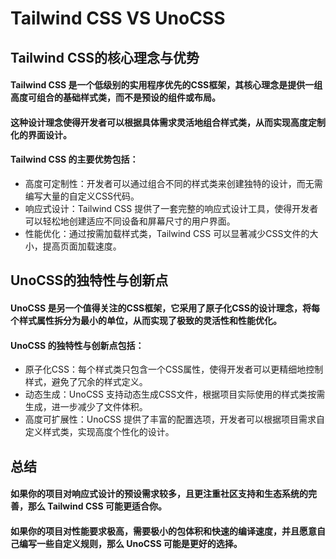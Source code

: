 # Tailwind CSS VS UnoCSS

## Tailwind CSS的核心理念与优势
#### Tailwind CSS 是一个低级别的实用程序优先的CSS框架，其核心理念是提供一组高度可组合的基础样式类，而不是预设的组件或布局。
#### 这种设计理念使得开发者可以根据具体需求灵活地组合样式类，从而实现高度定制化的界面设计。
#### Tailwind CSS 的主要优势包括：
* 高度可定制性：开发者可以通过组合不同的样式类来创建独特的设计，而无需编写大量的自定义CSS代码。
* 响应式设计：Tailwind CSS 提供了一套完整的响应式设计工具，使得开发者可以轻松地创建适应不同设备和屏幕尺寸的用户界面。
* 性能优化：通过按需加载样式类，Tailwind CSS 可以显著减少CSS文件的大小，提高页面加载速度。

## UnoCSS的独特性与创新点
#### UnoCSS 是另一个值得关注的CSS框架，它采用了原子化CSS的设计理念，将每个样式属性拆分为最小的单位，从而实现了极致的灵活性和性能优化。
#### UnoCSS 的独特性与创新点包括：
* 原子化CSS：每个样式类只包含一个CSS属性，使得开发者可以更精细地控制样式，避免了冗余的样式定义。
* 动态生成：UnoCSS 支持动态生成CSS文件，根据项目实际使用的样式类按需生成，进一步减少了文件体积。
* 高度可扩展性：UnoCSS 提供了丰富的配置选项，开发者可以根据项目需求自定义样式类，实现高度个性化的设计。

## 总结
#### 如果你的项目对响应式设计的预设需求较多，且更注重社区支持和生态系统的完善，那么 Tailwind CSS 可能更适合你。
#### 如果你的项目对性能要求极高，需要极小的包体积和快速的编译速度，并且愿意自己编写一些自定义规则，那么 UnoCSS 可能是更好的选择。
